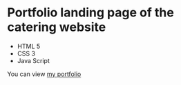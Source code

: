 # Portfolio landing page of the catering website
- HTML 5
- CSS 3
- Java Script

You can view [my portfolio](https://yuriidiachuk.github.io/portfolio/) 
